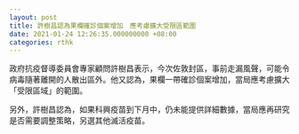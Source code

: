 ```yaml
---
layout: post
title: 許樹昌認為果欄確診個案增加　應考慮擴大受限區範圍
date: 2021-01-24 12:26:35.000000000 +08:00
categories: rthk
---
```


政府抗疫督導委員會專家顧問許樹昌表示，今次佐敦封區，事前走漏風聲，可能令病毒隨著離開的人散出區外。他又認為，果欄一帶確診個案增加，當局應考慮擴大「受限區域」的範圍。

另外，許樹昌認為，如果科興疫苗到下月中，仍未能提供詳細數據，當局應再研究是否需要調整策略，另選其他滅活疫苗。
